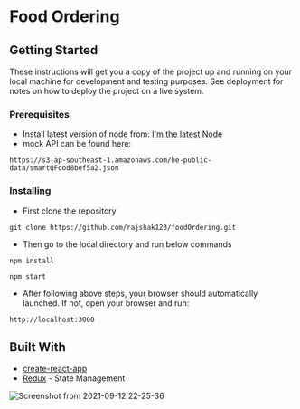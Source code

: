 # Food Ordering

## Getting Started

These instructions will get you a copy of the project up and running on your local machine for development and testing purposes. See deployment for notes on how to deploy the project on a live system.

### Prerequisites

* Install latest version of node from: [I'm the latest Node](https://nodejs.org/dist/v8.11.1/node-v8.11.1-x64.msi)
* mock API can be found here:
```
https://s3-ap-southeast-1.amazonaws.com/he-public-data/smartQFood8bef5a2.json
```
### Installing

* First clone the repository

```
git clone https://github.com/rajshak123/foodOrdering.git
```

* Then go to the local directory and run below commands

```
npm install

npm start
```

* After following above steps, your browser should automatically launched. If not, open your browser and run:

```
http://localhost:3000
```

## Built With

* [create-react-app](https://github.com/facebook/create-react-app)
* [Redux](https://github.com/reactjs/redux/tree/master/docs) - State Management


![Screenshot from 2021-09-12 22-25-36](https://user-images.githubusercontent.com/25932961/132996334-2dee7392-7b39-47c1-a02e-c371f291bd00.png)





